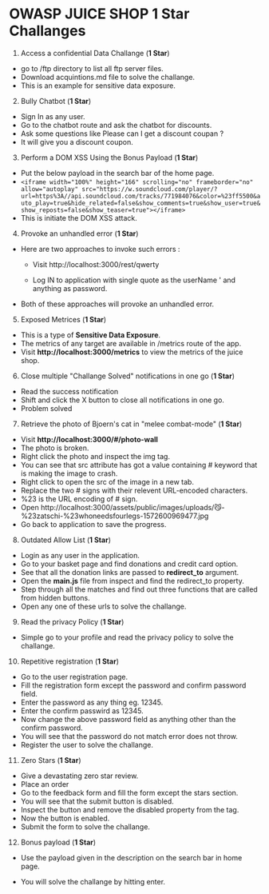 # OWASP JUICE SHOP 1 Star Challanges

1. Access a confidential Data Challange (__1 Star__)

- go to /ftp directory to list all ftp server files.
- Download acquintions.md file to solve the challange.
- This is an example for  sensitive data exposure.

2. Bully Chatbot (__1 Star__)

- Sign In as any user.
- Go to the chatbot route and ask the chatbot for discounts.
- Ask some questions like Please can I get a discount coupan ?
- It will give you a discount coupon.

3. Perform a DOM XSS Using the Bonus Payload (__1 Star__)

- Put the below payload in the search bar of the home page.
- `<iframe width="100%" height="166" scrolling="no" frameborder="no" allow="autoplay" src="https://w.soundcloud.com/player/?url=https%3A//api.soundcloud.com/tracks/771984076&color=%23ff5500&auto_play=true&hide_related=false&show_comments=true&show_user=true&show_reposts=false&show_teaser=true"></iframe>`
- This is initiate the DOM XSS attack.

4. Provoke an unhandled error (__1 Star__)

- Here are two approaches to invoke such errors :

    - Visit http://localhost:3000/rest/qwerty

    - Log IN to application with single quote as the userName ' and anything as password.

- Both of these approaches will provoke an unhandled error.

5. Exposed Metrices (__1 Star__)

- This is a type of __Sensitive Data Exposure__.
- The metrics of any target are available in /metrics route of the app.
- Visit __http://localhost:3000/metrics__ to view the metrics of the juice shop.

6. Close multiple "Challange Solved" notifications in one go (__1 Star__)

- Read the success notification
- Shift and click the X button to close all notifications in one go.
- Problem solved

7. Retrieve the photo of Bjoern's cat in "melee combat-mode" (__1 Star__)

- Visit __http://localhost:3000/#/photo-wall__
- The photo is broken.
- Right click the photo and inspect the img tag.
- You can see that src attribute has got a value containing # keyword that is making the image to crash.
- Right click to open the src of the image in a new tab.
- Replace the two # signs with their relevent URL-encoded characters.
- %23 is the URL encoding of # sign.
- Open http://localhost:3000/assets/public/images/uploads/😼-%23zatschi-%23whoneedsfourlegs-1572600969477.jpg 
- Go back to application to save the progress.

8. Outdated Allow List (__1 Star__)

- Login as any user in the application.
- Go to your basket page and find donations and credit card option.
- See that all the donation links are passed to __redirect_to__ argument.
- Open the __main.js__ file from inspect and find the redirect_to property.
- Step through all the matches and find out three functions that are called from hidden buttons.
- Open any one of these urls to solve the challange.

9. Read the privacy Policy (__1 Star__)

- Simple go to your profile and read the privacy policy to solve the challange.

10. Repetitive registration (__1 Star__)

- Go to the user registration page.
- Fill the registration form except the password and confirm password field.
- Enter the password as any thing eg. 12345.
- Enter the confirm passwird as 12345.
- Now change the above password field as anything other than the confirm password.
- You will see that the password do not match error does not throw.
- Register the user to solve the challange.

11. Zero Stars (__1 Star__)

- Give a devastating zero star review.
- Place an order
- Go to the feedback form and fill the form except the stars section.
- You will see that the submit button is disabled.
- Inspect the button and remove the disabled property from the tag.
- Now the button is enabled.
- Submit the form to solve the challange.

12. Bonus payload (__1 Star__)

- Use the payload given in the description on the search bar in home page.

- You will solve the challange by hitting enter.